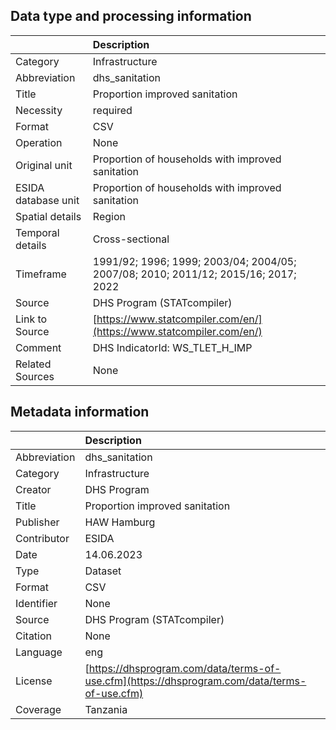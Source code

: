## Data type and processing information 

|                     | Description                                                                        |
|:--------------------|:-----------------------------------------------------------------------------------|
| Category            | Infrastructure                                                                     |
| Abbreviation        | dhs_sanitation                                                                     |
| Title               | Proportion improved sanitation                                                     |
| Necessity           | required                                                                           |
| Format              | CSV                                                                                |
| Operation           | None                                                                               |
| Original unit       | Proportion of households with improved sanitation                                  |
| ESIDA database unit | Proportion of households with improved sanitation                                  |
| Spatial details     | Region                                                                             |
| Temporal details    | Cross-sectional                                                                    |
| Timeframe           | 1991/92; 1996; 1999; 2003/04; 2004/05; 2007/08; 2010; 2011/12; 2015/16; 2017; 2022 |
| Source              | DHS Program (STATcompiler)                                                         |
| Link to Source      | [https://www.statcompiler.com/en/](https://www.statcompiler.com/en/)               |
| Comment             | DHS IndicatorId: WS_TLET_H_IMP                                                     |
| Related Sources     | None                                                                               |

## Metadata information 

|              | Description                                                                                  |
|:-------------|:---------------------------------------------------------------------------------------------|
| Abbreviation | dhs_sanitation                                                                               |
| Category     | Infrastructure                                                                               |
| Creator      | DHS Program                                                                                  |
| Title        | Proportion improved sanitation                                                               |
| Publisher    | HAW Hamburg                                                                                  |
| Contributor  | ESIDA                                                                                        |
| Date         | 14.06.2023                                                                                   |
| Type         | Dataset                                                                                      |
| Format       | CSV                                                                                          |
| Identifier   | None                                                                                         |
| Source       | DHS Program (STATcompiler)                                                                   |
| Citation     | None                                                                                         |
| Language     | eng                                                                                          |
| License      | [https://dhsprogram.com/data/terms-of-use.cfm](https://dhsprogram.com/data/terms-of-use.cfm) |
| Coverage     | Tanzania                                                                                     |